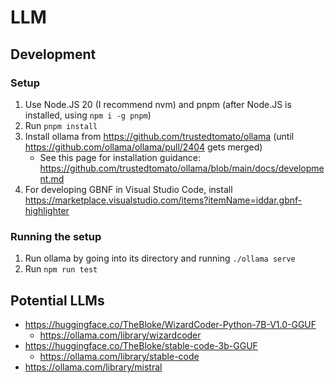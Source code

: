 # LLM

## Development

### Setup

1. Use Node.JS 20 (I recommend nvm) and pnpm (after Node.JS is installed, using `npm i -g pnpm`)
2. Run `pnpm install`
3. Install ollama from https://github.com/trustedtomato/ollama (until https://github.com/ollama/ollama/pull/2404 gets merged)
   - See this page for installation guidance: https://github.com/trustedtomato/ollama/blob/main/docs/development.md
4. For developing GBNF in Visual Studio Code, install https://marketplace.visualstudio.com/items?itemName=iddar.gbnf-highlighter

### Running the setup

1. Run ollama by going into its directory and running `./ollama serve`
2. Run `npm run test`

## Potential LLMs

- https://huggingface.co/TheBloke/WizardCoder-Python-7B-V1.0-GGUF
  - https://ollama.com/library/wizardcoder
- https://huggingface.co/TheBloke/stable-code-3b-GGUF
  - https://ollama.com/library/stable-code
- https://ollama.com/library/mistral
